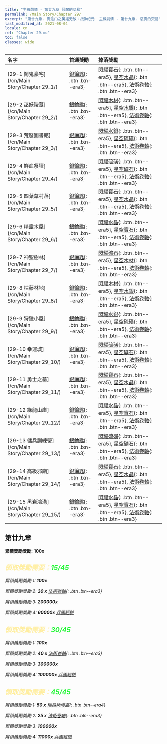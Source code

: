 ```yaml
---
title: "主線劇情 - 第廿九章 惡魔的交易"
permalink: /Main Story/Chapter 29/
excerpt: "第廿九章. 魔法门之英雄无敌：战争纪元  主線劇情 - 第廿九章. 惡魔的交易"
last_modified_at: 2021-08-04
locale: cn
ref: "Chapter 29.md"
toc: false
classes: wide
---
```


  | 名字 |  首通獎勵 | 掉落獎勵 |
  |:------------|:------------|:------------| 
  | [29-1 鬧鬼豪宅](/cn/Main Story/Chapter 29_1/) | [銀鑰匙](/cn/Items/con_693/){: .btn .btn--era3} | [閃耀寶石](/cn/Items/mat_100/){: .btn .btn--era5}, [星空水晶](/cn/Items/mat_94/){: .btn .btn--era5}, [法術卷軸](/cn/Items/con_694/){: .btn .btn--era3} |
  | [29-2 巫妖陵墓](/cn/Main Story/Chapter 29_2/) | [銀鑰匙](/cn/Items/con_693/){: .btn .btn--era3} | [閃耀木材](/cn/Items/mat_97/){: .btn .btn--era5}, [星空水銀](/cn/Items/mat_91/){: .btn .btn--era5}, [法術卷軸](/cn/Items/con_694/){: .btn .btn--era3} |
  | [29-3 荒廢圖書館](/cn/Main Story/Chapter 29_3/) | [銀鑰匙](/cn/Items/con_693/){: .btn .btn--era3} | [閃耀水銀](/cn/Items/mat_98/){: .btn .btn--era5}, [星空硫磺](/cn/Items/mat_92/){: .btn .btn--era5}, [法術卷軸](/cn/Items/con_694/){: .btn .btn--era3} |
  | [29-4 鮮血祭壇](/cn/Main Story/Chapter 29_4/) | [銀鑰匙](/cn/Items/con_693/){: .btn .btn--era3} | [閃耀硫磺](/cn/Items/mat_99/){: .btn .btn--era5}, [星空礦石](/cn/Items/mat_89/){: .btn .btn--era5}, [法術卷軸](/cn/Items/con_694/){: .btn .btn--era3} |
  | [29-5 四葉草村落](/cn/Main Story/Chapter 29_5/) | [銀鑰匙](/cn/Items/con_693/){: .btn .btn--era3} | [閃耀寶石](/cn/Items/mat_100/){: .btn .btn--era5}, [星空水晶](/cn/Items/mat_94/){: .btn .btn--era5}, [法術卷軸](/cn/Items/con_694/){: .btn .btn--era3} |
  | [29-6 精靈木屋](/cn/Main Story/Chapter 29_6/) | [銀鑰匙](/cn/Items/con_693/){: .btn .btn--era3} | [閃耀水晶](/cn/Items/mat_101/){: .btn .btn--era5}, [星空寶石](/cn/Items/mat_93/){: .btn .btn--era5}, [法術卷軸](/cn/Items/con_694/){: .btn .btn--era3} |
  | [29-7 神聖樹林](/cn/Main Story/Chapter 29_7/) | [銀鑰匙](/cn/Items/con_693/){: .btn .btn--era3} | [閃耀礦石](/cn/Items/mat_96/){: .btn .btn--era5}, [星空木材](/cn/Items/mat_90/){: .btn .btn--era5}, [法術卷軸](/cn/Items/con_694/){: .btn .btn--era3} |
  | [29-8 枯藤林地](/cn/Main Story/Chapter 29_8/) | [銀鑰匙](/cn/Items/con_693/){: .btn .btn--era3} | [閃耀木材](/cn/Items/mat_97/){: .btn .btn--era5}, [星空水銀](/cn/Items/mat_91/){: .btn .btn--era5}, [法術卷軸](/cn/Items/con_694/){: .btn .btn--era3} |
  | [29-9 狩獵小屋](/cn/Main Story/Chapter 29_9/) | [銀鑰匙](/cn/Items/con_693/){: .btn .btn--era3} | [閃耀水銀](/cn/Items/mat_98/){: .btn .btn--era5}, [星空硫磺](/cn/Items/mat_92/){: .btn .btn--era5}, [法術卷軸](/cn/Items/con_694/){: .btn .btn--era3} |
  | [29-10 幸運城](/cn/Main Story/Chapter 29_10/) | [銀鑰匙](/cn/Items/con_693/){: .btn .btn--era3} | [閃耀硫磺](/cn/Items/mat_99/){: .btn .btn--era5}, [星空礦石](/cn/Items/mat_89/){: .btn .btn--era5}, [法術卷軸](/cn/Items/con_694/){: .btn .btn--era3} |
  | [29-11 勇士之墓](/cn/Main Story/Chapter 29_11/) | [銀鑰匙](/cn/Items/con_693/){: .btn .btn--era3} | [閃耀寶石](/cn/Items/mat_100/){: .btn .btn--era5}, [星空水晶](/cn/Items/mat_94/){: .btn .btn--era5}, [法術卷軸](/cn/Items/con_694/){: .btn .btn--era3} |
  | [29-12 綠龍山崖](/cn/Main Story/Chapter 29_12/) | [銀鑰匙](/cn/Items/con_693/){: .btn .btn--era3} | [閃耀水晶](/cn/Items/mat_101/){: .btn .btn--era5}, [星空寶石](/cn/Items/mat_93/){: .btn .btn--era5}, [法術卷軸](/cn/Items/con_694/){: .btn .btn--era3} |
  | [29-13 傭兵訓練營](/cn/Main Story/Chapter 29_13/) | [銀鑰匙](/cn/Items/con_693/){: .btn .btn--era3} | [閃耀硫磺](/cn/Items/mat_99/){: .btn .btn--era5}, [星空礦石](/cn/Items/mat_89/){: .btn .btn--era5}, [法術卷軸](/cn/Items/con_694/){: .btn .btn--era3} |
  | [29-14 高級邪廟](/cn/Main Story/Chapter 29_14/) | [銀鑰匙](/cn/Items/con_693/){: .btn .btn--era3} | [閃耀寶石](/cn/Items/mat_100/){: .btn .btn--era5}, [星空水晶](/cn/Items/mat_94/){: .btn .btn--era5}, [法術卷軸](/cn/Items/con_694/){: .btn .btn--era3} |
  | [29-15 黑岩鴻溝](/cn/Main Story/Chapter 29_15/) | [銀鑰匙](/cn/Items/con_693/){: .btn .btn--era3} | [閃耀水晶](/cn/Items/mat_101/){: .btn .btn--era5}, [星空寶石](/cn/Items/mat_93/){: .btn .btn--era5}, [法術卷軸](/cn/Items/con_694/){: .btn .btn--era3} |


##  第廿九章

 **累積獎勵獎勵:**  **100x** <i class="fas fa-gem"/>



## <span style="color: #ffeea0">   領取獎勵需要：</span><span style="color: #27f73a">15/45</span>

 累積獎勵獎勵 1:  **100x** <i class="fas fa-gem"/>

 累積獎勵獎勵 2: **30 x** [法術卷軸](/cn/Items/con_694/){: .btn .btn--era3}

 累積獎勵獎勵 3:  **200000x** <i class="fas fa-coins"/>

 累積獎勵獎勵 4:  **60000x** [兵團經驗](/cn/Items/con_902/)



## <span style="color: #ffeea0">   領取獎勵需要：</span><span style="color: #27f73a">30/45</span>

 累積獎勵獎勵 1:  **100x** <i class="fas fa-gem"/>

 累積獎勵獎勵 2: **40 x** [法術卷軸](/cn/Items/con_694/){: .btn .btn--era3}

 累積獎勵獎勵 3:  **300000x** <i class="fas fa-coins"/>

 累積獎勵獎勵 4:  **100000x** [兵團經驗](/cn/Items/con_902/)



## <span style="color: #ffeea0">   領取獎勵需要：</span><span style="color: #27f73a">45/45</span>

 累積獎勵獎勵 1: **50 x** [瑞格納海盜](/cn/Items/unt_273/){: .btn .btn--era4}

 累積獎勵獎勵 2: **25 x** [法術卷軸](/cn/Items/con_694/){: .btn .btn--era3}

 累積獎勵獎勵 3:  **100000x** <i class="fas fa-coins"/>

 累積獎勵獎勵 4:  **11000x** [兵團經驗](/cn/Items/con_902/)

